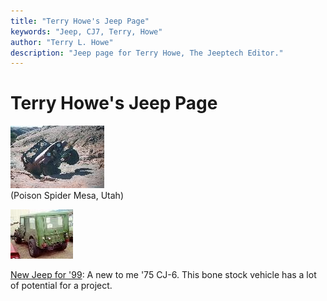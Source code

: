 ```yaml
---
title: "Terry Howe's Jeep Page"
keywords: "Jeep, CJ7, Terry, Howe"
author: "Terry L. Howe"
description: "Jeep page for Terry Howe, The Jeeptech Editor."
---
```

# Terry Howe's Jeep Page

![Poison Spider](/img/terry/rand/mo980903_.jpg)   
(Poison Spider Mesa, Utah)   

![](/img/terry/cj6/cj601_.jpg)

[New Jeep for '99](/img/terry/cj6/): A new to me '75 CJ-6. This bone stock vehicle has a lot of potential for a project.
